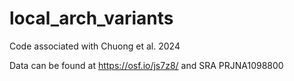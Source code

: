 # local_arch_variants
Code associated with Chuong et al. 2024

Data can be found at https://osf.io/js7z8/ and SRA PRJNA1098800
